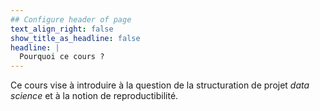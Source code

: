 ```yaml
---
## Configure header of page
text_align_right: false
show_title_as_headline: false
headline: |
  Pourquoi ce cours ?
---
```


<!-- this is a subheadline -->
Ce cours vise à introduire à la question de la structuration de projet
_data science_ et à la notion de reproductibilité.